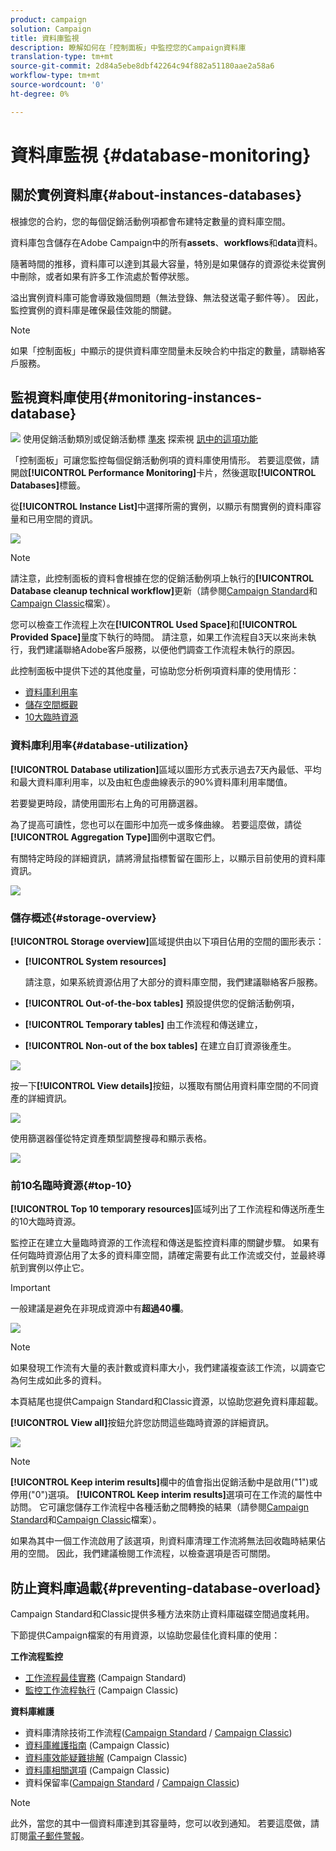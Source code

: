 ```yaml
---
product: campaign
solution: Campaign
title: 資料庫監視
description: 瞭解如何在「控制面板」中監控您的Campaign資料庫
translation-type: tm+mt
source-git-commit: 2d84a5ebe8dbf42264c94f882a51180aae2a58a6
workflow-type: tm+mt
source-wordcount: '0'
ht-degree: 0%

---
```



# 資料庫監視 {#database-monitoring}

## 關於實例資料庫{#about-instances-databases}

根據您的合約，您的每個促銷活動例項都會布建特定數量的資料庫空間。

資料庫包含儲存在Adobe Campaign中的所有&#x200B;**assets**、**workflows**&#x200B;和&#x200B;**data**&#x200B;資料。

隨著時間的推移，資料庫可以達到其最大容量，特別是如果儲存的資源從未從實例中刪除，或者如果有許多工作流處於暫停狀態。

溢出實例資料庫可能會導致幾個問題（無法登錄、無法發送電子郵件等）。 因此，監控實例的資料庫是確保最佳效能的關鍵。

>[!NOTE]
>
>如果「控制面板」中顯示的提供資料庫空間量未反映合約中指定的數量，請聯絡客戶服務。

## 監視資料庫使用{#monitoring-instances-database}

![](assets/do-not-localize/how-to-video.png) 使用促銷活動類別或促銷活動標 [準來](https://experienceleague.adobe.com/docs/campaign-classic-learn/control-panel/performance-monitoring/monitoring-databases.html?lang=en#performance-monitoring) 探索視 [訊中的這項功能](https://experienceleague.adobe.com/docs/campaign-standard-learn/control-panel/performance-monitoring/monitoring-databases.html?lang=en#performance-monitoring)

「控制面板」可讓您監控每個促銷活動例項的資料庫使用情形。 若要這麼做，請開啟&#x200B;**[!UICONTROL Performance Monitoring]**&#x200B;卡片，然後選取&#x200B;**[!UICONTROL Databases]**&#x200B;標籤。

從&#x200B;**[!UICONTROL Instance List]**&#x200B;中選擇所需的實例，以顯示有關實例的資料庫容量和已用空間的資訊。

![](assets/databases_dashboard.png)

>[!NOTE]
>
>請注意，此控制面板的資料會根據在您的促銷活動例項上執行的&#x200B;**[!UICONTROL Database cleanup technical workflow]**&#x200B;更新（請參閱[Campaign Standard](https://docs.adobe.com/help/en/campaign-standard/using/administrating/application-settings/technical-workflows.html#list-of-technical-workflows)和[Campaign Classic](https://docs.adobe.com/help/en/campaign-classic/using/monitoring-campaign-classic/data-processing/database-cleanup-workflow.html)檔案）。
>
>您可以檢查工作流程上次在&#x200B;**[!UICONTROL Used Space]**&#x200B;和&#x200B;**[!UICONTROL Provided Space]**&#x200B;量度下執行的時間。 請注意，如果工作流程自3天以來尚未執行，我們建議聯絡Adobe客戶服務，以便他們調查工作流程未執行的原因。

此控制面板中提供下述的其他度量，可協助您分析例項資料庫的使用情形：

* [資料庫利用率](../../performance-monitoring/using/database-monitoring.md#database-utilization)
* [儲存空間概觀](../../performance-monitoring/using/database-monitoring.md#storage-overview)
* [10大臨時資源](../../performance-monitoring/using/database-monitoring.md#top-10)

### 資料庫利用率{#database-utilization}

**[!UICONTROL Database utilization]**&#x200B;區域以圖形方式表示過去7天內最低、平均和最大資料庫利用率，以及由紅色虛曲線表示的90%資料庫利用率閾值。

若要變更時段，請使用圖形右上角的可用篩選器。

為了提高可讀性，您也可以在圖形中加亮一或多條曲線。 若要這麼做，請從&#x200B;**[!UICONTROL Aggregation Type]**&#x200B;圖例中選取它們。

有關特定時段的詳細資訊，請將滑鼠指標暫留在圖形上，以顯示目前使用的資料庫資訊。

![](assets/databases_dashboard_detail.png)

### 儲存概述{#storage-overview}

**[!UICONTROL Storage overview]**&#x200B;區域提供由以下項目佔用的空間的圖形表示：

* **[!UICONTROL System resources]**

   請注意，如果系統資源佔用了大部分的資料庫空間，我們建議聯絡客戶服務。

* **[!UICONTROL Out-of-the-box tables]** 預設提供您的促銷活動例項，
* **[!UICONTROL Temporary tables]** 由工作流程和傳送建立，
* **[!UICONTROL Non-out of the box tables]** 在建立自訂資源後產生。

![](assets/database-storage-overview.png)

按一下&#x200B;**[!UICONTROL View details]**&#x200B;按鈕，以獲取有關佔用資料庫空間的不同資產的詳細資訊。

![](assets/database-storage-details.png)

使用篩選器僅從特定資產類型調整搜尋和顯示表格。

![](assets/database-storage-overview-filter.png)

### 前10名臨時資源{#top-10}

**[!UICONTROL Top 10 temporary resources]**&#x200B;區域列出了工作流程和傳送所產生的10大臨時資源。

監控正在建立大量臨時資源的工作流程和傳送是監控資料庫的關鍵步驟。 如果有任何臨時資源佔用了太多的資料庫空間，請確定需要有此工作流或交付，並最終導航到實例以停止它。

>[!IMPORTANT]
>
>一般建議是避免在非現成資源中有&#x200B;**超過40欄**。

![](assets/database-top10.png)

>[!NOTE]
>
>如果發現工作流有大量的表計數或資料庫大小，我們建議複查該工作流，以調查它為何生成如此多的資料。
>
>本頁結尾也提供Campaign Standard和Classic資源，以協助您避免資料庫超載。

**[!UICONTROL View all]**&#x200B;按鈕允許您訪問這些臨時資源的詳細資訊。

![](assets/database-top10-view.png)

>[!NOTE]
>
>**[!UICONTROL Keep interim results]**&#x200B;欄中的值會指出促銷活動中是啟用(&quot;1&quot;)或停用(&quot;0&quot;)選項。 **[!UICONTROL Keep interim results]**&#x200B;選項可在工作流的屬性中訪問。 它可讓您儲存工作流程中各種活動之間轉換的結果（請參閱[Campaign Standard](https://docs.adobe.com/content/help/en/campaign-standard/using/managing-processes-and-data/executing-a-workflow/managing-execution-options.html)和[Campaign Classic](https://docs.adobe.com/content/help/en/campaign-classic/using/automating-with-workflows/general-operation/workflow-best-practices.html#logs)檔案）。
>
>如果為其中一個工作流啟用了該選項，則資料庫清理工作流將無法回收臨時結果佔用的空間。 因此，我們建議檢閱工作流程，以檢查選項是否可關閉。

## 防止資料庫過載{#preventing-database-overload}

Campaign Standard和Classic提供多種方法來防止資料庫磁碟空間過度耗用。

下節提供Campaign檔案的有用資源，以協助您最佳化資料庫的使用：

**工作流程監控**

* [工作流程最佳實務](https://docs.adobe.com/content/help/en/campaign-standard/using/managing-processes-and-data/workflow-general-operation/best-practices-workflows.html) (Campaign Standard)
* [監控工作流程執行](https://docs.adobe.com/help/en/campaign-classic/using/automating-with-workflows/monitoring-workflows/monitoring-workflow-execution.html) (Campaign Classic)

**資料庫維護**

* 資料庫清除技術工作流程([Campaign Standard](https://docs.adobe.com/help/en/campaign-standard/using/administrating/application-settings/technical-workflows.html#list-of-technical-workflows) / [Campaign Classic](https://docs.adobe.com/help/en/campaign-classic/using/monitoring-campaign-classic/data-processing/database-cleanup-workflow.html))
* [資料庫維護指南](https://docs.adobe.com/content/help/en/campaign-classic/using/monitoring-campaign-classic/database-maintenance/recommendations.html) (Campaign Classic)
* [資料庫效能疑難排解](https://docs.adobe.com/content/help/en/campaign-classic/using/monitoring-campaign-classic/troubleshooting/database-performances.html) (Campaign Classic)
* [資料庫相關選項](https://docs.adobe.com/help/en/campaign-classic/using/installing-campaign-classic/appendices/configuring-campaign-options.html#database) (Campaign Classic)
* 資料保留率([Campaign Standard](https://docs.adobe.com/help/en/campaign-standard/using/administrating/application-settings/data-retention.html) / [Campaign Classic](https://docs.adobe.com/help/en/campaign-classic/using/configuring-campaign-classic/data-model/data-model-best-practices.html#data-retention))

>[!NOTE]
>
>此外，當您的其中一個資料庫達到其容量時，您可以收到通知。 若要這麼做，請訂閱[電子郵件警報](../../performance-monitoring/using/email-alerting.md)。
